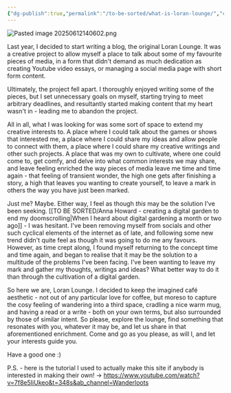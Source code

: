 ```yaml
---
{"dg-publish":true,"permalink":"/to-be-sorted/what-is-loran-lounge/","created":"2025-06-10T00:41:44.975+02:00","updated":"2025-06-12T14:07:56.958+02:00"}
---
```


![Pasted image 20250612140602.png](/img/user/5%20%F0%9F%93%A6%20The%20Back%20Store/Images/Pasted%20image%2020250612140602.png)

Last year, I decided to start writing a blog, the original Loran Lounge. It was a creative project to allow myself a place to talk about some of my favourite pieces of media, in a form that didn't demand as much dedication as creating Youtube video essays, or managing a social media page with short form content.

Ultimately, the project fell apart. I thoroughly enjoyed writing some of the pieces, but I set unnecessary goals on myself, starting trying to meet arbitrary deadlines, and resultantly started making content that my heart wasn't in - leading me to abandon the project.

All in all, what I was looking for was some sort of space to extend my creative interests to. A place where I could talk about the games or shows that interested me, a place where I could share my ideas and allow people to connect with them, a place where I could share my creative writings and other such projects. A place that was my own to cultivate, where one could come to, get comfy, and delve into what common interests we may share, and leave feeling enriched the way pieces of media leave me time and time again - that feeling of transient wonder, the high one gets after finishing a story, a high that leaves you wanting to create yourself, to leave a mark in others the way you have just been marked.

Just me? Maybe. Either way, I feel as though *this* may be the solution I've been seeking. [[TO BE SORTED/Anna Howard - creating a digital garden to end my doomscrolling\|When I heard about digital gardening a month or two ago]] - I was hesitant. I've been removing myself from socials and other such cyclical elements of the internet as of late, and following some new trend didn't quite feel as though it was going to do me any favours. However, as time crept along, I found myself returning to the concept time and time again, and began to realise that it may be the solution to a multitude of the problems I've been facing. I've been wanting to leave my mark and gather my thoughts, writings and ideas? What better way to do it than through the cultivation of a digital garden.

So here we are, Loran Lounge. I decided to keep the imagined café aesthetic - not out of any particular love for coffee, but moreso to capture the cosy feeling of wandering into a third space, cradling a nice warm mug, and having a read or a write - both on your own terms, but also surrounded by those of similar intent. So please, explore the lounge, find something that resonates with you, whatever it may be, and let us share in that aforementioned enrichment. Come and go as you please, as will I, and let your interests guide you. 

Have a good one :)

P.S. - here is the tutorial I used to actually make this site if anybody is interested in making their own! -> https://www.youtube.com/watch?v=7f8e5IiUkeo&t=348s&ab_channel=Wanderloots 